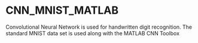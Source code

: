 # CNN_MNIST_MATLAB
Convolutional Neural Network is used for handwritten digit recognition. The standard MNIST data set is used along with the MATLAB CNN Toolbox
